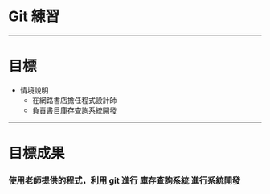 # Git 練習
---
# 目標
* 情境說明
  * 在網路書店擔任程式設計師
  * 負責書目庫存查詢系統開發
---
# 目標成果
### 使用老師提供的程式，利用 git 進行 庫存查詢系統 進行系統開發
